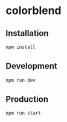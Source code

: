 # colorblend

## Installation
```sh
npm install
```

## Development
```sh
npm run dev
```

## Production
```sh
npm run start
```